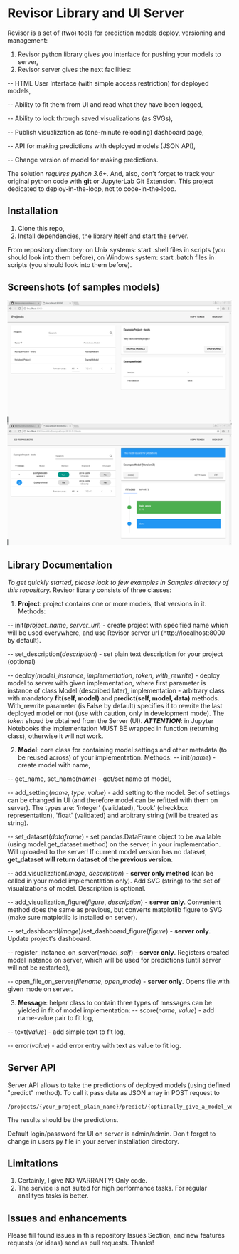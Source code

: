 # Revisor Library and UI Server
Revisor is a set of (two) tools for prediction models deploy, versioning and management:
1. Revisor python library gives you interface for pushing your models to server,
2. Revisor server gives the next facilities:

 -- HTML User Interface (with simple access restriction) for deployed models,

 -- Ability to fit them from UI and read what they have been logged,

 -- Ability to look through saved visualizations (as SVGs),

 -- Publish visualization as (one-minute reloading) dashboard page,

 -- API for making predictions with deployed models (JSON API),

 -- Change version of model for making predictions.


The solution *requires python 3.6+*. And, also, don't forget to track your original python code with **git** or JupyterLab Git Extension. This project dedicated to deploy-in-the-loop, not to code-in-the-loop.

## Installation
1. Clone this repo,
2. Install dependencies, the library itself and start the server.

From repository directory:
on Unix systems: start .shell files in scripts (you should look into them before),
on Windows system: start .batch files in scripts (you should look into them before).

## Screenshots (of samples models)
![Projects](images/projects.png?raw=1 "Projects")
![Models](images/models.png?raw=1 "Project models")


## Library Documentation
*To get quickly started, please look to few examples in Samples directory of this repository.*
Revisor library consists of three classes:

1. **Project**: project contains one or more models, that versions in it. Methods:

 -- init(*project_name*, *server_url*) - create project with specified name which will be used everywhere, and use Revisor server url (http://localhost:8000 by default).

 -- set_description(*description*) - set plain text description for your project (optional)

 -- deploy(*model_instance*, *implementation*, *token*, *with_rewrite*) - deploy model to server with given implementation, where first parameter is instance of class Model (described later), implementation - arbitrary class with mandatory **fit(self, model)** and **predict(self, model, data)** methods. With_rewrite parameter (is False by default) specifies if to rewrite the last deployed model or not (use with caution, only in development mode). The *token* shoud be obtained from the Server (UI). ***ATTENTION***: in Jupyter Notebooks the implementation MUST BE wrapped in function (returning class), otherwise it will not work.

2. **Model**: core class for containing model settings and other metadata (to be reused across) of your implementation. Methods:
 -- init(*name*) - create model with name,

 -- get_name, set_name(*name*) - get/set name of model,

 -- add_setting(*name*, *type*, *value*) - add setting to the model. Set of settings can be changed in UI (and therefore model can be refitted with them on server). The types are: 'integer' (validated), 'book' (checkbox representation), 'float' (validated) and arbitrary string (will be treated as string).

 -- set_dataset(*dataframe*) - set pandas.DataFrame object to be available (using model.get_dataset method) on the server, in your implementation. Will uploaded to the server! If current model version has no dataset, **get_dataset will return dataset of the previous version**.

 -- add_visualization(*image*, *description*) - **server only method** (can be called in your model implementation only). Add SVG (string) to the set of visualizations of model. Description is optional.

 -- add_visualization_figure(*figure*, *description*) - **server only**. Convenient method does the same as previous, but converts matplotlib figure to SVG (make sure matplotlib is installed on server).

 -- set_dashboard(*image*)/set_dashboard_figure(*figure*) - **server only**. Update project's dashboard.

 -- register_instance_on_server(*model_self*) - **server only**. Registers created model instance on server, which will be used for predictions (until server will not be restarted),

 -- open_file_on_server(*filename*, *open_mode*) - **server only**. Opens file with given mode on server.

3. **Message**: helper class to contain three types of messages can be yielded in fit of model implementation:
 -- score(*name*, *value*) - add name-value pair to fit log,

 -- text(*value*) - add simple text to fit log,

 -- error(*value*) - add error entry with text as value to fit log.


## Server API
Server API allows to take the predictions of deployed models (using defined "predict" method). To call it pass data as JSON array in POST request to
```
/projects/{your_project_plain_name}/predict/{optionally_give_a_model_version}
```
The results should be the predictions.

Default login/password for UI on server is admin/admin. Don't forget to change in users.py file in your server installation directory.

## Limitations
1. Certainly, I give NO WARRANTY! Only code.
2. The service is not suited for high performance tasks. For regular analitycs tasks is better.

## Issues and enhancements
Please fill found issues in this repository Issues Section, and new features requests (or ideas) send as pull requests. Thanks!
